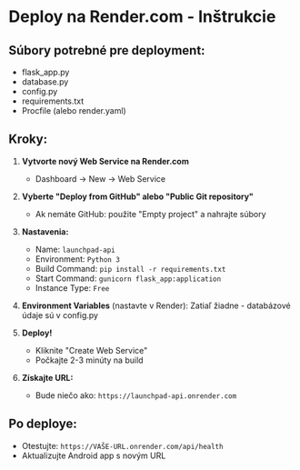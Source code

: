 # Deploy na Render.com - Inštrukcie

## Súbory potrebné pre deployment:
- flask_app.py
- database.py
- config.py
- requirements.txt
- Procfile (alebo render.yaml)

## Kroky:

1. **Vytvorte nový Web Service na Render.com**
   - Dashboard → New → Web Service
   
2. **Vyberte "Deploy from GitHub" alebo "Public Git repository"**
   - Ak nemáte GitHub: použite "Empty project" a nahrajte súbory

3. **Nastavenia:**
   - Name: `launchpad-api`
   - Environment: `Python 3`
   - Build Command: `pip install -r requirements.txt`
   - Start Command: `gunicorn flask_app:application`
   - Instance Type: `Free`

4. **Environment Variables** (nastavte v Render):
   Zatiaľ žiadne - databázové údaje sú v config.py

5. **Deploy!**
   - Kliknite "Create Web Service"
   - Počkajte 2-3 minúty na build

6. **Získajte URL:**
   - Bude niečo ako: `https://launchpad-api.onrender.com`

## Po deploye:
- Otestujte: `https://VAŠE-URL.onrender.com/api/health`
- Aktualizujte Android app s novým URL
